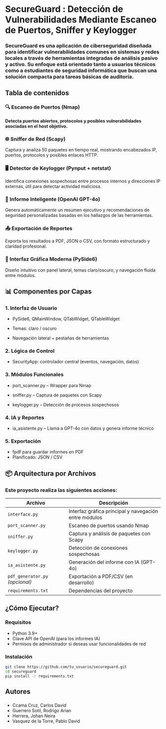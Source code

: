 # SecureGuard : Detección de Vulnerabilidades Mediante Escaneo de Puertos, Sniffer y Keylogger
### SecureGuard es una aplicación de ciberseguridad diseñada para identificar vulnerabilidades comunes en sistemas y redes locales a través de herramientas integradas de análisis pasivo y activo. Su enfoque está orientado tanto a usuarios técnicos como a estudiantes de seguridad informática que buscan una solución compacta para tareas básicas de auditoría.
## Tabla de contenidos
### 🔍 Escaneo de Puertos (Nmap)
#### Detecta puertos abiertos, protocolos y posibles vulnerabilidades asociadas en el host objetivo.

### 🌐 Sniffer de Red (Scapy)
Captura y analiza 50 paquetes en tiempo real, mostrando encabezados IP, puertos, protocolos y posibles enlaces HTTP.

### 🖥️ Detector de Keylogger (Pynput + netstat)
Identifica conexiones sospechosas entre procesos internos y direcciones IP externas, útil para detectar actividad maliciosa.

### 🤖 Informe Inteligente (OpenAI GPT-4o)
Genera automáticamente un resumen ejecutivo y recomendaciones de seguridad personalizadas basadas en los hallazgos de las herramientas.

### 📤 Exportación de Reportes
Exporta los resultados a PDF, JSON o CSV, con formato estructurado y claridad profesional.

### 🎨 Interfaz Gráfica Moderna (PySide6)
Diseño intuitivo con panel lateral, temas claro/oscuro, y navegación fluida entre módulos.


## 📊 Componentes por Capas
### 1. Interfaz de Usuario
* PySide6, QMainWindow, QTabWidget, QTableWidget

* Temas: claro / oscuro

* Navegación lateral + pestañas de herramientas

### 2. Lógica de Control
* SecurityApp: controlador central (eventos, navegación, datos)

### 3. Módulos Funcionales
* port_scanner.py – Wrapper para Nmap

* sniffer.py – Captura de paquetes con Scapy

* keylogger.py – Detección de procesos sospechosos

### 4. IA y Reportes
* ia_asistente.py – Llama a GPT-4o con datos y genera informe técnico

### 5. Exportación
* fpdf para guardar informes en PDF
* Planificado: JSON / CSV



## 📦 Arquitectura por Archivos
### Este proyecto realiza las siguientes acciones:
| Archivo                         | Descripción                                           |
| ------------------------------- | ----------------------------------------------------- |
| `interface.py`                  | Interfaz gráfica principal y navegación entre módulos |
| `port_scanner.py`               | Escaneo de puertos usando Nmap                        |
| `sniffer.py`                    | Captura y análisis de paquetes con Scapy              |
| `keylogger.py`                  | Detección de conexiones sospechosas                   |
| `ia_asistente.py`               | Generación del informe con IA (GPT-4o)                |
| `pdf_generator.py` *(opcional)* | Exportación a PDF/CSV (en desarrollo)                 |
| `requirements.txt`              | Dependencias del proyecto                             |

## ¿Cómo Ejecutar?
### Requisitos
* Python 3.9+
* Clave API de OpenAI (para los informes IA)
* Permisos de administrador si deseas usar funcionalidades de red
### Instalación
```bash
git clone https://github.com/tu_usuario/secureguard.git
cd secureguard
pip install -r requirements.txt
```
## Autores
###
* Ccama Cruz, Carlos David
* Guerrero Sotil, Rodrigo Arian
* Herrera, Johan Neira
* Vasquez de la Torre, Pablo David
